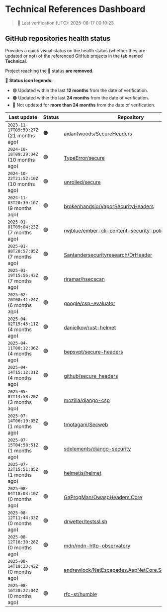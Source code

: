 
# Technical References Dashboard

> 📅 Last verification (UTC): 2025-08-17 00:10:23

## GitHub repositories health status

Provides a quick visual status on the health status (whether they are updated or not) of the referenced GitHub projects in the tab named **Technical**.

Project reaching the :red_circle: status **are removed**.

:speech_balloon: **Status icon legends:**

* :green_circle: Updated within the last **12 months** from the date of verification.
* :orange_circle: Updated within the last **24 months** from the date of verification.
* :red_circle: Not updated for **more than 24 months** from the date of verification.

| Last update | Status | Repository |
| --- | --- | --- |
| `2023-11-17T09:59:27Z` (21 months ago) | :orange_circle: | [aidantwoods/SecureHeaders](https://github.com/aidantwoods/SecureHeaders) |
| `2024-10-18T09:29:34Z` (10 months ago) | :green_circle: | [TypeError/secure](https://github.com/TypeError/secure) |
| `2024-10-22T21:52:10Z` (10 months ago) | :green_circle: | [unrolled/secure](https://github.com/unrolled/secure) |
| `2024-11-03T20:39:16Z` (9 months ago) | :green_circle: | [brokenhandsio/VaporSecurityHeaders](https://github.com/brokenhandsio/VaporSecurityHeaders) |
| `2025-01-01T09:04:23Z` (7 months ago) | :green_circle: | [rwjblue/ember-cli-content-security-policy/](https://github.com/rwjblue/ember-cli-content-security-policy/) |
| `2025-01-08T20:57:05Z` (7 months ago) | :green_circle: | [Santandersecurityresearch/DrHeader](https://github.com/Santandersecurityresearch/DrHeader) |
| `2025-01-19T15:56:43Z` (7 months ago) | :green_circle: | [riramar/hsecscan](https://github.com/riramar/hsecscan) |
| `2025-02-20T00:41:24Z` (6 months ago) | :green_circle: | [google/csp-evaluator](https://github.com/google/csp-evaluator) |
| `2025-04-02T15:45:11Z` (4 months ago) | :green_circle: | [danielkov/rust-helmet](https://github.com/danielkov/rust-helmet) |
| `2025-04-11T00:12:36Z` (4 months ago) | :green_circle: | [bepsvpt/secure-headers](https://github.com/bepsvpt/secure-headers) |
| `2025-04-14T15:12:31Z` (4 months ago) | :green_circle: | [github/secure_headers](https://github.com/github/secure_headers) |
| `2025-05-07T14:58:20Z` (3 months ago) | :green_circle: | [mozilla/django-csp](https://github.com/mozilla/django-csp) |
| `2025-07-14T06:19:05Z` (1 months ago) | :green_circle: | [tmotagam/Secweb](https://github.com/tmotagam/Secweb) |
| `2025-07-15T04:58:51Z` (1 months ago) | :green_circle: | [sdelements/django-security](https://github.com/sdelements/django-security) |
| `2025-07-22T15:51:05Z` (1 months ago) | :green_circle: | [helmetjs/helmet](https://github.com/helmetjs/helmet) |
| `2025-08-04T18:03:10Z` (0 months ago) | :green_circle: | [GaProgMan/OwaspHeaders.Core](https://github.com/GaProgMan/OwaspHeaders.Core) |
| `2025-08-12T11:44:33Z` (0 months ago) | :green_circle: | [drwetter/testssl.sh](https://github.com/drwetter/testssl.sh) |
| `2025-08-12T16:30:28Z` (0 months ago) | :green_circle: | [mdn/mdn-http-observatory](https://github.com/mdn/mdn-http-observatory) |
| `2025-08-14T19:23:43Z` (0 months ago) | :green_circle: | [andrewlock/NetEscapades.AspNetCore.SecurityHeaders](https://github.com/andrewlock/NetEscapades.AspNetCore.SecurityHeaders) |
| `2025-08-16T20:22:04Z` (0 months ago) | :green_circle: | [rfc-st/humble](https://github.com/rfc-st/humble) |

